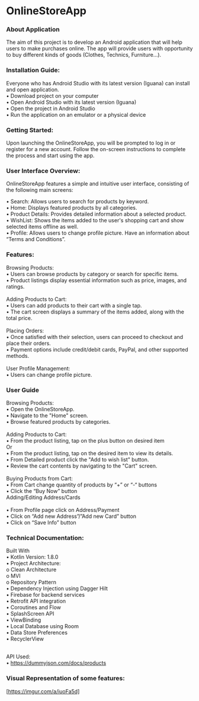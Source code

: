 # OnlineStoreApp

### About Application
The aim of this project is to develop an Android application that will help users to make purchases online. The app will provide users with opportunity to buy different kinds of goods (Clothes, Technics, Furniture…). 

### Installation Guide:
Everyone who has Android Studio with its latest version (Iguana) can install and open application. <br />
•	Download project on your computer <br />
•	Open Android Studio with its latest version (Iguana) <br /> 
•	Open the project in Android Studio <br />
•	Run the application on an emulator or a physical device <br />

### Getting Started:
Upon launching the OnlineStoreApp, you will be prompted to log in or register for a new account. Follow the on-screen instructions to complete the process and start using the app.

### User Interface Overview:
OnlineStoreApp features a simple and intuitive user interface, consisting of the following main screens: <br /> 

•	Search: Allows users to search for products by keyword. <br />
•	Home: Displays featured products by all categories. <br />
•	Product Details: Provides detailed information about a selected product. <br />
•	WishList: Shows the items added to the user's shopping cart and show selected items offline as well. <br />
•	Profile: Allows users to change profile picture. Have an information about “Terms and Conditions”. <br />

### Features:
Browsing Products: <br />
•	Users can browse products by category or search for specific items. <br />
•	Product listings display essential information such as price, images, and ratings. <br /> <br />
Adding Products to Cart: <br />
•	Users can add products to their cart with a single tap. <br />
•	The cart screen displays a summary of the items added, along with the total price. <br /> <br /> 
Placing Orders: <br />
•	Once satisfied with their selection, users can proceed to checkout and place their orders. <br />
•	Payment options include credit/debit cards, PayPal, and other supported methods. <br /> <br />
User Profile Management: <br />
•	Users can change profile picture. <br />

### User Guide
Browsing Products: <br />
•	Open the OnlineStoreApp. <br />
•	Navigate to the "Home" screen. <br />
•	Browse featured products by categories. <br /> <br />
Adding Products to Cart:<br />
•	From the product listing, tap on the plus button on desired item <br />
Or <br />
•	From the product listing, tap on the desired item to view its details. <br />
•	From Detailed product click the "Add to wish list" button.<br />
•	Review the cart contents by navigating to the "Cart" screen. <br /> <br />
Buying Products from Cart:<br />
•	From Cart change quantity of products by “+” or “-“ buttons <br />
•	Click the “Buy Now” button <br />
Adding/Editing Address/Cards <br /> <br />
•	From Profile page click on Address/Payment <br />
•	Click on “Add new Address”/”Add new Card” button <br />
•	Click on “Save Info” button <br />

### Technical Documentation:
Built With  <br />
•	Kotlin Version: 1.8.0 <br />
•	Project Architecture: <br />
o	Clean Architecture <br />
o	MVI <br />
o	Repository Pattern <br />
•	Dependency Injection using Dagger Hilt <br />
•	Firebase for backend services <br />
•	Retrofit API integration <br />
•	Coroutines and Flow<br />
•	SplashScreen API<br />
•	ViewBinding<br />
•	Local Database using Room <br />
•	Data Store Preferences <br />
•	RecyclerView<br /> <br />

API Used: <br />
•	https://dummyjson.com/docs/products <br />

### Visual Representation of some features:
[https://imgur.com/a/iuoFa5d]









